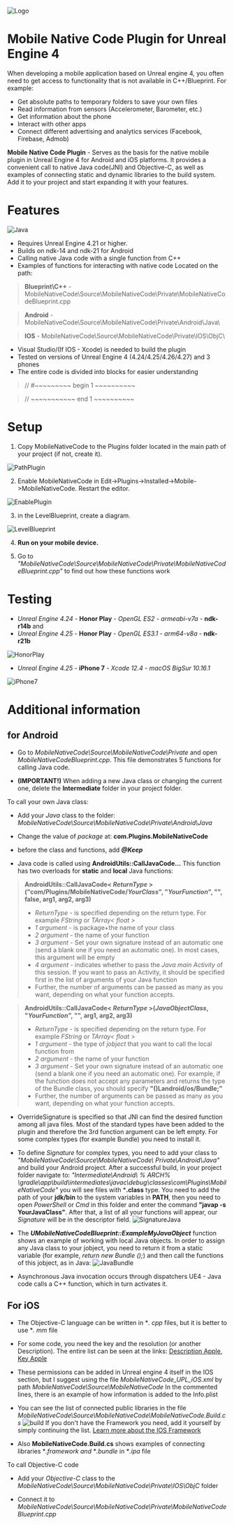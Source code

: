 
![Logo](screenshot/Logo3.png)

# Mobile Native Code Plugin for Unreal Engine 4
When developing a mobile application based on Unreal engine 4, you often need to get access to functionality that is not available in C++/Blueprint. For example:
* Get absolute paths to temporary folders to save your own files
* Read information from sensors (Accelerometer, Barometer, etc.)
* Get information about the phone
* Interact with other apps
* Connect different advertising and analytics services (Facebook, Firebase, Admob)

**Mobile Native Code Plugin** - Serves as the basis for the native mobile plugin in Unreal Engine 4 for Android and iOS platforms. It provides a convenient call to native Java code(JNI) and Objective-C, as well as examples of connecting static and dynamic libraries to the build system. Add it to your project and start expanding it with your features.

# Features
![Java](screenshot/CallJava4.png)

* Requires Unreal Engine 4.21 or higher.
* Builds on ndk-14 and ndk-21 for Android
* Calling native Java code with a single function from C++
* Examples of functions for interacting with native code
Located on the path:
> **Blueprint\C++** - MobileNativeCode\Source\MobileNativeCode\Private\MobileNativeCodeBlueprint.cpp

 > **Android** - MobileNativeCode\Source\MobileNativeCode\Private\Android\Java\

> **IOS** - MobileNativeCode\Source\MobileNativeCode\Private\IOS\ObjC\

* Visual Studio/(If IOS - Xcode) is needed to build the plugin
* Tested on versions of Unreal Engine 4 (4.24/4.25/4.26/4.27) and 3 phones
* The entire code is divided into blocks for easier understanding

> // #~~~~~~~~~ begin 1 ~~~~~~~~~~

> // ~~~~~~~~~~~ end 1 ~~~~~~~~~~

# Setup

1) Copy MobileNativeCode to the Plugins folder located in the main path of your project (if not, create it).

![PathPlugin](screenshot/PathPlugin2.png)

2) Enable MobileNativeCode in Edit->Plugins->Installed->Mobile->MobileNativeCode. Restart the editor.

![EnablePlugin](screenshot/EnablePlugin1.png)

3) in the LevelBlueprint, create a diagram.

![LevelBlueprint](screenshot/LevelBlueprint2.png)

4) **Run on your mobile device.**

5) Go to *"MobileNativeCode\Source\MobileNativeCode\Private\MobileNativeCodeBlueprint.cpp"* to find out how these functions work

# Testing

* *Unreal Engine 4.24* - **Honor Play** - *OpenGL ES2* - *armeabi-v7a* - **ndk-r14b**
 and
* *Unreal Engine 4.25* - **Honor Play** - *OpenGL ES3.1* - *arm64-v8a* - **ndk-r21b**

![HonorPlay](screenshot/HonorPlay_2.png)

* *Unreal Engine 4.25* - **iPhone 7** - *Xcode 12.4* - *macOS BigSur 10.16.1*

![iPhone7](screenshot/iPhone7_2.png)

# Additional information

## for Android

* Go to *MobileNativeCode\Source\MobileNativeCode\Private* and open *MobileNativeCodeBlueprint.cpp*.
This file demonstrates 5 functions for calling Java code.

* **(IMPORTANT!)** When adding a new Java class or changing the current one, delete the **Intermediate** folder in your project folder.

To call your own Java class:

* Add your *Java* class to the folder: *MobileNativeCode\Source\MobileNativeCode\Private\Android\Java*

* Change the value of *package* at: **com.Plugins.MobileNativeCode**

* before the class and functions, add ***@Keep***

* Java code is called using **AndroidUtils::CallJavaCode...**
 This function has two overloads for **static** and **local** Java functions:

> **AndroidUtils::CallJavaCode< *ReturnType* >("com/Plugins/MobileNativeCode/*YourClass*", "*YourFunction*", "", false, arg1, arg2, arg3)**
>* *ReturnType* - is specified depending on the return type. For example *FString* or *TArray< float >*
>* *1 argument* - is package+the name of your class 
>* *2 argument* - the name of your function 
>* *3 argument* - Set your own signature instead of an automatic one (send a blank one if you need an automatic one). 
> In most cases, this argument will be empty 
>* *4 argument* - indicates whether to pass the *Java main Activity* of this session. 
> If you want to pass an Activity, it should be specified first in the list of arguments of your Java function
>*  Further, the number of arguments can be passed as many as you want, depending on what your function accepts.

> **AndroidUtils::CallJavaCode< *ReturnType* >(*JavaObjectClass*, "*YourFunction*", "", arg1, arg2, arg3)**
>* *ReturnType* - is specified depending on the return type. For example *FString* or *TArray< float >*
>* *1 argument* - the type of *jobject* that you want to call the local function from
>* *2 argument* - the name of your function 
>* *3 argument* - Set your own signature instead of an automatic one (send a blank one if you need an automatic one).
> For example, if the function does not accept any parameters and returns the type of the Bundle class, you should specify **"()Landroid/os/Bundle;"**
>*  Further, the number of arguments can be passed as many as you want, depending on what your function accepts.

* OverrideSignature is specified so that JNI can find the desired function among all java files. Most of the standard types have been added to the plugin and therefore the 3rd function argument can be left empty. For some complex types (for example Bundle) you need to install it.

* To define *Signature* for complex types, you need to add your class to *"MobileNativeCode\Source\MobileNativeCode\ Private\Android\Java\"* and build your Android project. After a successful build, in your project folder navigate to: *"Intermediate\Android\ % ARCH% \gradle\app\build\intermediates\javac\debug\classes\com\Plugins\MobileNativeCode"*
you will see files with ***.class** type. You need to add the path of your **jdk/bin** to the system variables in **PATH**, then you need to open *PowerShell* or *Cmd* in this folder and enter the command **"javap -s YourJavaClass"**. After that, a list of all your functions will appear, our *Signature* will be in the descriptor field.
![SignatureJava](screenshot/Javap_Android.png)

* The ***UMobileNativeCodeBlueprint::ExampleMyJavaObject*** function shows an example of working with local Java objects. In order to assign any Java class to your jobject, you need to return it from a static variable (for example, *return new Bundle ();*) and then call the functions of this jobject, as in Java:
![JavaBundle](screenshot/JavaBundle_Android.png)

* Asynchronous Java invocation occurs through dispatchers UE4 - Java code calls a C++ function, which in turn activates it.

## For iOS

* The Objective-C language can be written in **. cpp* files, but it is better to use **. mm* file

* For some code, you need the key and the resolution (or another Description). The entire list can be seen at the links:
[Description Apple](https://developer.apple.com/documentation/bundleresources/information_property_list/protected_resources),
[Key Apple](https://developer.apple.com/library/archive/documentation/General/Reference/InfoPlistKeyReference/Articles/iPhoneOSKeys.html#//apple_ref/doc/uid/TP40009252-SW3)

* These permissions can be added in Unreal engine 4 itself in the IOS section, but I suggest using the file *MobileNativeCode_UPL_iOS.xml* by path *MobileNativeCode\Source\MobileNativeCode*
In the commented lines, there is an example of how information is added to the Info.plist

* You can see the list of connected public libraries in the file *MobileNativeCode\Source\MobileNativeCode\MobileNativeCode.Build.cs*
![build](screenshot/IOS_framework2.png)
If you don't have the Framework you need, add it yourself by simply continuing the list.
[Learn more about the IOS Framework](https://developer.apple.com/documentation/technologies)

* Also **MobileNativeCode.Build.cs** shows examples of connecting libraries **.framework and* **.bundle* in **.ipa* file

To call Objective-C code

* Add your *Objective-C* class to the *MobileNativeCode\Source\MobileNativeCode\Private\IOS\ObjC* folder

* Connect it to *MobileNativeCode\Source\MobileNativeCode\Private\MobileNativeCodeBlueprint.cpp*
